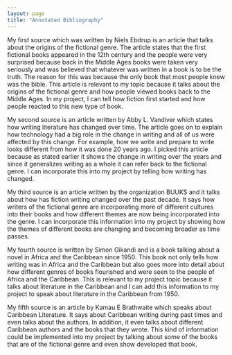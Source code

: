 ```yaml
---
layout: page
title: "Annotated Bibliography"
---
```


My first source which was written by Niels Ebdrup is an article that talks about the origins of the fictional genre. The article states that the first fictional books appeared in the 12th century and the people were very surprised because back in the Middle Ages books were taken very seriously and was believed that whatever was written in a book is to be the truth. The reason for this was because the only book that most people knew was the bible. This article is relevant to my topic because it talks about the origins of the fictional genre and how people viewed books back to the Middle Ages. In my project, I can tell how fiction first started and how people reacted to this new type of book. 

My second source is an article written by Abby L. Vandiver which states how writing literature has changed over time. The article goes on to explain how technology had a big role in the change in writing and all of us were affected by this change. For example, how we write and prepare to write looks different from how it was done 20 years ago. I picked this article because as stated earlier it shows the change in writing over the years and since it generalizes writing as a whole it can refer back to the fictional genre. I can incorporate this into my project by telling how writing has changed. 

My third source is an article written by the organization BUUKS and it talks about how has fiction writing changed over the past decade. It says how writers of the fictional genre are incorporating more of different cultures into their books and how different themes are now being incorporated into the genre. I can incorporate this information into my project by showing how the themes of different books are changing and becoming broader as time passes. 

My fourth source is written by Simon Gikandi and is a book talking about a novel in Africa and the Caribbean since 1950. This book not only tells how writing was in Africa and the Caribbean but also goes more into detail about how different genres of books flourished and were seen to the people of Africa and the Caribbean. This is relevant to my project topic because it talks about literature in the Caribbean and I can add this information to my project to speak about literature in the Caribbean from 1950.

My fifth source is an article by Kamau E Brathwaite which speaks about Caribbean Literature. It says about Caribbean writing during past times and even talks about the authors. In addition, it even talks about different Caribbean authors and the books that they wrote. This kind of information could be implemented into my project by talking about some of the books that are of the fictional genre and even show developed that book.
